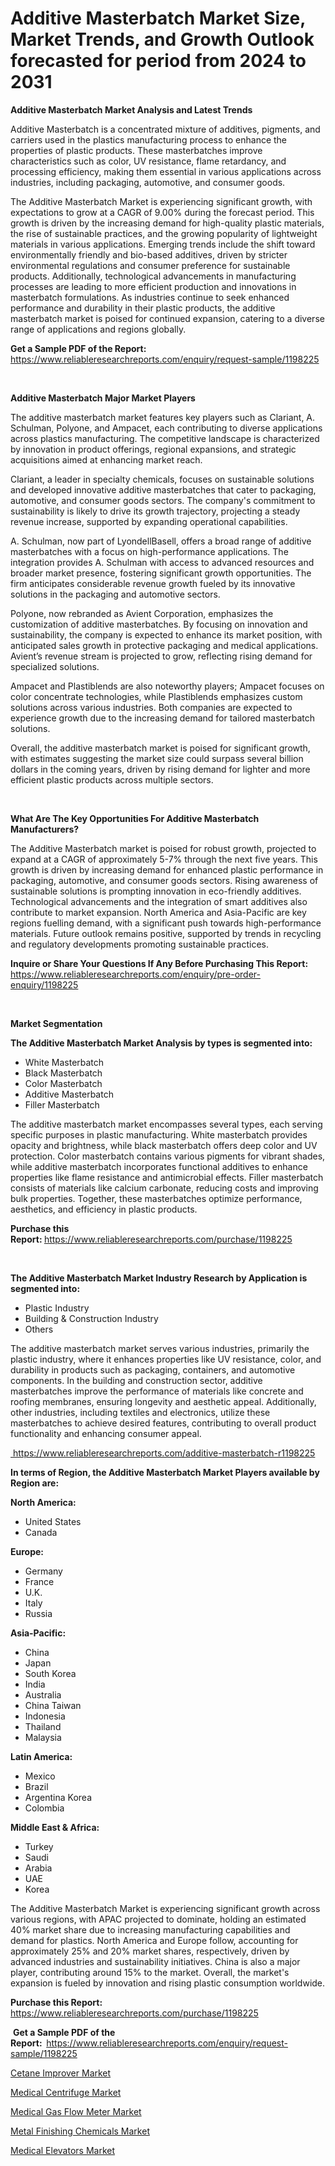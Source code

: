 <p><h1>Additive Masterbatch Market Size, Market Trends, and Growth Outlook forecasted for period from 2024 to 2031</h1></p><p><strong>Additive Masterbatch Market Analysis and Latest Trends</strong></p>
<p><p>Additive Masterbatch is a concentrated mixture of additives, pigments, and carriers used in the plastics manufacturing process to enhance the properties of plastic products. These masterbatches improve characteristics such as color, UV resistance, flame retardancy, and processing efficiency, making them essential in various applications across industries, including packaging, automotive, and consumer goods.</p><p>The Additive Masterbatch Market is experiencing significant growth, with expectations to grow at a CAGR of 9.00% during the forecast period. This growth is driven by the increasing demand for high-quality plastic materials, the rise of sustainable practices, and the growing popularity of lightweight materials in various applications. Emerging trends include the shift toward environmentally friendly and bio-based additives, driven by stricter environmental regulations and consumer preference for sustainable products. Additionally, technological advancements in manufacturing processes are leading to more efficient production and innovations in masterbatch formulations. As industries continue to seek enhanced performance and durability in their plastic products, the additive masterbatch market is poised for continued expansion, catering to a diverse range of applications and regions globally.</p></p>
<p><strong>Get a Sample PDF of the Report:&nbsp;</strong> <a href="https://www.reliableresearchreports.com/enquiry/request-sample/1198225?utm_campaign=16&utm_medium=2&utm_source=Github&utm_content=ia&utm_term=04112024&utm_id=additive-masterbatch">https://www.reliableresearchreports.com/enquiry/request-sample/1198225</a></p>
<p>&nbsp;</p>
<p><strong>Additive Masterbatch Major Market Players</strong></p>
<p><p>The additive masterbatch market features key players such as Clariant, A. Schulman, Polyone, and Ampacet, each contributing to diverse applications across plastics manufacturing. The competitive landscape is characterized by innovation in product offerings, regional expansions, and strategic acquisitions aimed at enhancing market reach.</p><p>Clariant, a leader in specialty chemicals, focuses on sustainable solutions and developed innovative additive masterbatches that cater to packaging, automotive, and consumer goods sectors. The company's commitment to sustainability is likely to drive its growth trajectory, projecting a steady revenue increase, supported by expanding operational capabilities.</p><p>A. Schulman, now part of LyondellBasell, offers a broad range of additive masterbatches with a focus on high-performance applications. The integration provides A. Schulman with access to advanced resources and broader market presence, fostering significant growth opportunities. The firm anticipates considerable revenue growth fueled by its innovative solutions in the packaging and automotive sectors.</p><p>Polyone, now rebranded as Avient Corporation, emphasizes the customization of additive masterbatches. By focusing on innovation and sustainability, the company is expected to enhance its market position, with anticipated sales growth in protective packaging and medical applications. Avient’s revenue stream is projected to grow, reflecting rising demand for specialized solutions.</p><p>Ampacet and Plastiblends are also noteworthy players; Ampacet focuses on color concentrate technologies, while Plastiblends emphasizes custom solutions across various industries. Both companies are expected to experience growth due to the increasing demand for tailored masterbatch solutions.</p><p>Overall, the additive masterbatch market is poised for significant growth, with estimates suggesting the market size could surpass several billion dollars in the coming years, driven by rising demand for lighter and more efficient plastic products across multiple sectors.</p></p>
<p>&nbsp;</p>
<p><strong>What Are The Key Opportunities For Additive Masterbatch Manufacturers?</strong></p>
<p><p>The Additive Masterbatch market is poised for robust growth, projected to expand at a CAGR of approximately 5-7% through the next five years. This growth is driven by increasing demand for enhanced plastic performance in packaging, automotive, and consumer goods sectors. Rising awareness of sustainable solutions is prompting innovation in eco-friendly additives. Technological advancements and the integration of smart additives also contribute to market expansion. North America and Asia-Pacific are key regions fuelling demand, with a significant push towards high-performance materials. Future outlook remains positive, supported by trends in recycling and regulatory developments promoting sustainable practices.</p></p>
<p><strong>Inquire or Share Your Questions If Any Before Purchasing This Report:</strong> <a href="https://www.reliableresearchreports.com/enquiry/pre-order-enquiry/1198225?utm_campaign=16&utm_medium=2&utm_source=Github&utm_content=ia&utm_term=04112024&utm_id=additive-masterbatch">https://www.reliableresearchreports.com/enquiry/pre-order-enquiry/1198225</a></p>
<p>&nbsp;</p>
<p><strong>Market Segmentation</strong></p>
<p><strong>The Additive Masterbatch Market Analysis by types is segmented into:</strong></p>
<p><ul><li>White Masterbatch</li><li>Black Masterbatch</li><li>Color Masterbatch</li><li>Additive Masterbatch</li><li>Filler Masterbatch</li></ul></p>
<p><p>The additive masterbatch market encompasses several types, each serving specific purposes in plastic manufacturing. White masterbatch provides opacity and brightness, while black masterbatch offers deep color and UV protection. Color masterbatch contains various pigments for vibrant shades, while additive masterbatch incorporates functional additives to enhance properties like flame resistance and antimicrobial effects. Filler masterbatch consists of materials like calcium carbonate, reducing costs and improving bulk properties. Together, these masterbatches optimize performance, aesthetics, and efficiency in plastic products.</p></p>
<p><strong>Purchase this Report:&nbsp;</strong><a href="https://www.reliableresearchreports.com/purchase/1198225?utm_campaign=16&utm_medium=2&utm_source=Github&utm_content=ia&utm_term=04112024&utm_id=additive-masterbatch">https://www.reliableresearchreports.com/purchase/1198225</a></p>
<p>&nbsp;</p>
<p><strong>The Additive Masterbatch Market Industry Research by Application is segmented into:</strong></p>
<p><ul><li>Plastic Industry</li><li>Building & Construction Industry</li><li>Others</li></ul></p>
<p><p>The additive masterbatch market serves various industries, primarily the plastic industry, where it enhances properties like UV resistance, color, and durability in products such as packaging, containers, and automotive components. In the building and construction sector, additive masterbatches improve the performance of materials like concrete and roofing membranes, ensuring longevity and aesthetic appeal. Additionally, other industries, including textiles and electronics, utilize these masterbatches to achieve desired features, contributing to overall product functionality and enhancing consumer appeal.</p></p>
<p><a href="https://www.reliableresearchreports.com/additive-masterbatch-r1198225?utm_campaign=16&utm_medium=2&utm_source=Github&utm_content=ia&utm_term=04112024&utm_id=additive-masterbatch">&nbsp;https://www.reliableresearchreports.com/additive-masterbatch-r1198225</a></p>
<p><strong>In terms of Region, the Additive Masterbatch Market Players available by Region are:</strong></p>
<p>
    <p> <strong> North America: </strong>
        <ul>
            <li>United States</li>
            <li>Canada</li>
        </ul>
        </p> 
    <p> <strong> Europe: </strong>
        <ul>
            <li>Germany</li>
            <li>France</li>
            <li>U.K.</li>
            <li>Italy</li>
            <li>Russia</li>
        </ul>
        </p> 
    <p> <strong> Asia-Pacific: </strong>
        <ul>
            <li>China</li>
            <li>Japan</li>
            <li>South Korea</li>
            <li>India</li>
            <li>Australia</li>
            <li>China Taiwan</li>
            <li>Indonesia</li>
            <li>Thailand</li>
            <li>Malaysia</li>
        </ul>
        </p> 
    <p> <strong> Latin America: </strong>
        <ul>
            <li>Mexico</li>
            <li>Brazil</li>
            <li>Argentina Korea</li>
            <li>Colombia</li>
        </ul>
        </p> 
    <p> <strong> Middle East & Africa: </strong>
        <ul>
            <li>Turkey</li>
            <li>Saudi</li>
            <li>Arabia</li>
            <li>UAE</li>
            <li>Korea</li>
        </ul>
    </p>
    </p>
<p><p>The Additive Masterbatch Market is experiencing significant growth across various regions, with APAC projected to dominate, holding an estimated 40% market share due to increasing manufacturing capabilities and demand for plastics. North America and Europe follow, accounting for approximately 25% and 20% market shares, respectively, driven by advanced industries and sustainability initiatives. China is also a major player, contributing around 15% to the market. Overall, the market's expansion is fueled by innovation and rising plastic consumption worldwide.</p></p>
<p><strong>Purchase this Report: </strong><a href="https://www.reliableresearchreports.com/purchase/1198225?utm_campaign=16&utm_medium=2&utm_source=Github&utm_content=ia&utm_term=04112024&utm_id=additive-masterbatch">https://www.reliableresearchreports.com/purchase/1198225</a></p>
<p>&nbsp;<strong>Get a Sample PDF of the Report:&nbsp;&nbsp;</strong><a href="https://www.reliableresearchreports.com/enquiry/request-sample/1198225?utm_campaign=16&utm_medium=2&utm_source=Github&utm_content=ia&utm_term=04112024&utm_id=additive-masterbatch">https://www.reliableresearchreports.com/enquiry/request-sample/1198225</a></p>
<p><strong></strong></p>
<p><p><a href="https://github.com/cecilahoi7/Market-Research-Report-List-1/blob/main/cetane-improver-market.md?utm_campaign=16&utm_medium=2&utm_source=Github&utm_content=ia&utm_term=04112024&utm_id=additive-masterbatch">Cetane Improver Market</a></p><p><a href="https://issuu.com/reportprime-2/docs/medical-centrifuge-market-size-2030_e4905eb20feff7?utm_campaign=16&utm_medium=2&utm_source=Github&utm_content=ia&utm_term=04112024&utm_id=additive-masterbatch">Medical Centrifuge Market</a></p><p><a href="https://issuu.com/reportprime-2/docs/medical-gas-flow-meter-market-size-_dd97f238f5f8c1?utm_campaign=16&utm_medium=2&utm_source=Github&utm_content=ia&utm_term=04112024&utm_id=additive-masterbatch">Medical Gas Flow Meter Market</a></p><p><a href="https://github.com/boringzqthorperec/Market-Research-Report-List-1/blob/main/metal-finishing-chemicals-market.md?utm_campaign=16&utm_medium=2&utm_source=Github&utm_content=ia&utm_term=04112024&utm_id=additive-masterbatch">Metal Finishing Chemicals Market</a></p><p><a href="https://issuu.com/reportprime-2/docs/medical-elevators-market-size-2030._d9aff75cc5e0a8?utm_campaign=16&utm_medium=2&utm_source=Github&utm_content=ia&utm_term=04112024&utm_id=additive-masterbatch">Medical Elevators Market</a></p></p>